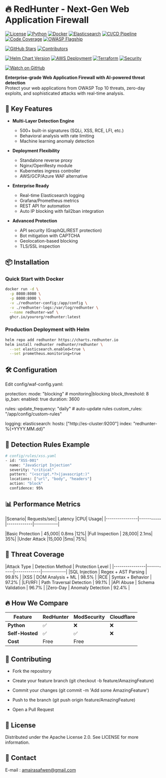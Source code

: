 # 🔥 RedHunter - Next-Gen Web Application Firewall

[![License](https://img.shields.io/badge/License-Apache_2.0-blue.svg)](https://opensource.org/licenses/Apache-2.0)
[![Python](https://img.shields.io/badge/Python-3.9+-blue.svg)](https://www.python.org/)
[![Docker](https://img.shields.io/badge/Docker-Ready-blue.svg)](https://www.docker.com/)
[![Elasticsearch](https://img.shields.io/badge/Elasticsearch-8.x-orange.svg)](https://www.elastic.co/)
[![CI/CD Pipeline](https://github.com/Safwen-amaira/Red-Hunter/actions/workflows/build.yml/badge.svg)](https://github.com/Safwen-amaira/Red-Hunter/actions)
[![Code Coverage](https://codecov.io/gh/Safwen-amaira/Red-Hunter/branch/main/graph/badge.svg?token=1683f980-b051-4c41-a108-64f3a55e5e74)](https://codecov.io/gh/Safwen-amaira/Red-Hunter)
[![OWASP Flagship](https://img.shields.io/badge/OWASP-Project%20%F0%9F%94%92-orange?style=flat)](https://owasp.org)

[![GitHub Stars](https://img.shields.io/github/stars/Safwen-amaira/Red-Hunter?style=social)](https://github.com/Safwen-amaira/Red-Hunter/stargazers)
[![Contributors](https://img.shields.io/github/contributors/Safwen-amaira/Red-Hunter)](https://github.com/Safwen-amaira/Red-Hunter/graphs/contributors)


[![Helm Chart Version](https://img.shields.io/badge/dynamic/yaml?url=https://charts.redhunter.io/index.yaml&label=Helm%20Chart&query=$.entries.redhunter[0].version&color=277A9F&logo=helm)](https://artifacthub.io/packages/helm/redhunter/redhunter)
[![AWS Deployment](https://img.shields.io/badge/AWS-CDK%20Ready-FF9900?logo=amazon-aws)](https://aws.amazon.com/cdk/)
[![Terraform](https://img.shields.io/badge/Terraform-Registry-623CE4?logo=terraform)](https://registry.terraform.io)
[![Security](https://img.shields.io/badge/Security-A%2B-brightgreen)]()

[![Watch on GitHub](https://img.shields.io/github/watchers/Safwen-amaira/Red-Hunter?style=social&label=Watch)]()



**Enterprise-grade Web Application Firewall with AI-powered threat detection**  
Protect your web applications from OWASP Top 10 threats, zero-day exploits, and sophisticated attacks with real-time analysis.



## 🚀 Key Features

- **Multi-Layer Detection Engine**
  - 500+ built-in signatures (SQLi, XSS, RCE, LFI, etc.)
  - Behavioral analysis with rate limiting
  - Machine learning anomaly detection

- **Deployment Flexibility**
  - Standalone reverse proxy
  - Nginx/OpenResty module
  - Kubernetes ingress controller
  - AWS/GCP/Azure WAF alternative

- **Enterprise Ready**
  - Real-time Elasticsearch logging
  - Grafana/Prometheus metrics
  - REST API for automation
  - Auto IP blocking with fail2ban integration

- **Advanced Protection**
  - API security (GraphQL/REST protection)
  - Bot mitigation with CAPTCHA
  - Geolocation-based blocking
  - TLS/SSL inspection

## 📦 Installation

### Quick Start with Docker
```bash
docker run -d \
  -p 8080:8080 \
  -p 8000:8000 \
  -v ./redhunter-config:/app/config \
  -v ./redhunter-logs:/var/log/redhunter \
  --name redhunter-waf \
  ghcr.io/yourorg/redhunter:latest

``` 
### Production Deployment with Helm

```bash 
helm repo add redhunter https://charts.redhunter.io
helm install redhunter redhunter/redhunter \
  --set elasticsearch.enabled=true \
  --set prometheus.monitoring=true 
```


## 🛠️ Configuration

Edit config/waf-config.yaml:

 
 protection:
  mode: "blocking"  # monitoring|blocking
  block_threshold: 8
  ip_ban:
    enabled: true
    duration: 3600

rules:
  update_frequency: "daily"  # auto-update rules
  custom_rules: "/app/config/custom-rules"

logging:
  elasticsearch:
    hosts: ["http://es-cluster:9200"]
    index: "redhunter-%{+YYYY.MM.dd}" 



## 🧠 Detection Rules Example
```bash
# config/rules/xss.yaml
- id: "XSS-001"
  name: "JavaScript Injection"
  severity: "critical"
  pattern: "(<script.*?>|javascript:)"
  locations: ["url", "body", "headers"]
  action: "block"
  confidence: 95%
```

## 📊 Performance Metrics

|Scenario|	Requests/sec|	Latency	|CPU| Usage|
|----------------|-----------|-------------|------------|

|Basic Protection   |	45,000|	0.8ms	|12%|
|Full Inspection    |	28,000|	2.1ms|	35%|
|Under Attack       |15,000	|5ms|	75%|



##  🚨 Threat Coverage

|Attack Type |	Detection Method	 | Protection Level |
|----------------|-----------|-------------|------------|
|SQL Injection |	Regex + AST Parsing  |	99.8% |
|XSS  |	DOM Analysis + ML  |	98.5% |
|RCE |	Syntax + Behavior |	97.2% |
|LFI/RFI |	Path Traversal Detection |	99.1% |
|API Abuse	 | Schema Validation	  | 96.7% |
|Zero-Day	  | Anomaly Detection  |	92.4% |

## 🔥 How We Compare


| Feature         | RedHunter | ModSecurity | Cloudflare |
|----------------|-----------|-------------|------------|
| **Python**     | ✅        | ❌          | ❌         |
| **Self-Hosted**| ✅        | ✅          | ❌         |
| **Cost**      | Free      | Free        | $$$$       |


## 🤝 Contributing
- Fork the repository

- Create your feature branch (git checkout -b feature/AmazingFeature)

- Commit your changes (git commit -m 'Add some AmazingFeature')

- Push to the branch (git push origin feature/AmazingFeature)

- Open a Pull Request


## 📜 License 

Distributed under the Apache License 2.0. See LICENSE for more information.



## 📧 Contact


E-mail : amairasafwen@gmail.com 



